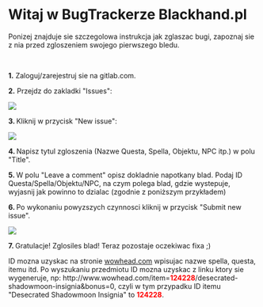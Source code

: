 <html>
<b><h1>Witaj w BugTrackerze Blackhand.pl</h1></b>
<p>Ponizej znajduje sie szczegolowa instrukcja jak zglaszac bugi, zapoznaj sie z nia przed zgloszeniem swojego pierwszego bledu.</p>
<br>
<p><b>1.</b> Zaloguj/zarejestruj sie na gitlab.com.</p>
<p><b>2.</b> Przejdz do zakladki "Issues": </p>
<img src="http://blackhand.pl/wod/bugtracker/img_tutorial/1.png">
<p><b>3. </b> Kliknij w przycisk "New issue":</p>
<img src="http://blackhand.pl/wod/bugtracker/img_tutorial/2.png">
<p><b>4. </b> Napisz tytul zgloszenia (Nazwe Questa, Spella, Objektu, NPC itp.) w polu "Title".</p>
<p><b>5. </b> W polu "Leave a comment" opisz dokladnie napotkany blad. Podaj ID Questa/Spella/Objektu/NPC, na czym polega blad, gdzie wystepuje, wyjasnij jak powinno to dzialac (zgodnie z poniższym przykładem) </p>
<p><b>6. </b> Po wykonaniu powyzszych czynnosci kliknij w przycisk "Submit new issue".</p>
<img src="http://blackhand.pl/wod/bugtracker/img_tutorial/4.png">
<p><b>7. </b> Gratulacje! Zglosiles blad! Teraz pozostaje oczekiwac fixa ;) </p>


<p>ID mozna uzyskac na stronie <a target="_blank" href="http://wowhead.com">wowhead.com</a> wpisujac nazwe spella, questa, itemu itd. Po wyszukaniu przedmiotu ID mozna uzyskac z linku ktory sie wygeneruje, np: http://www.wowhead.com/item=<font color=red><b>124228</b></font>/desecrated-shadowmoon-insignia&bonus=0, czyli w tym przypadku ID itemu "Desecrated Shadowmoon Insignia" to <font color=red><b>124228</b></font>.</p>